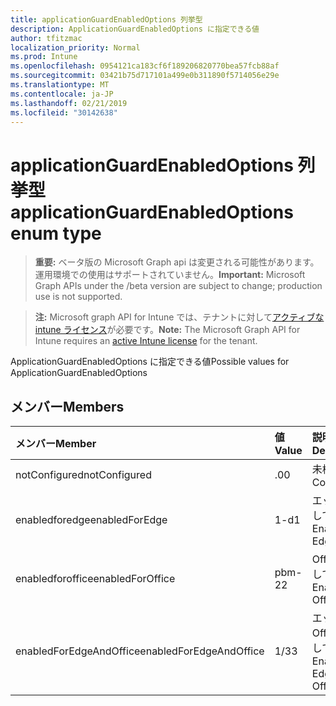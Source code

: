```yaml
---
title: applicationGuardEnabledOptions 列挙型
description: ApplicationGuardEnabledOptions に指定できる値
author: tfitzmac
localization_priority: Normal
ms.prod: Intune
ms.openlocfilehash: 0954121ca183cf6f189206820770bea57fcb88af
ms.sourcegitcommit: 03421b75d717101a499e0b311890f5714056e29e
ms.translationtype: MT
ms.contentlocale: ja-JP
ms.lasthandoff: 02/21/2019
ms.locfileid: "30142638"
---
```

# <a name="applicationguardenabledoptions-enum-type"></a><span data-ttu-id="c8f1f-103">applicationGuardEnabledOptions 列挙型</span><span class="sxs-lookup"><span data-stu-id="c8f1f-103">applicationGuardEnabledOptions enum type</span></span>

> <span data-ttu-id="c8f1f-104">**重要:** ベータ版の Microsoft Graph api は変更される可能性があります。運用環境での使用はサポートされていません。</span><span class="sxs-lookup"><span data-stu-id="c8f1f-104">**Important:** Microsoft Graph APIs under the /beta version are subject to change; production use is not supported.</span></span>

> <span data-ttu-id="c8f1f-105">**注:** Microsoft graph API for Intune では、テナントに対して[アクティブな intune ライセンス](https://go.microsoft.com/fwlink/?linkid=839381)が必要です。</span><span class="sxs-lookup"><span data-stu-id="c8f1f-105">**Note:** The Microsoft Graph API for Intune requires an [active Intune license](https://go.microsoft.com/fwlink/?linkid=839381) for the tenant.</span></span>

<span data-ttu-id="c8f1f-106">ApplicationGuardEnabledOptions に指定できる値</span><span class="sxs-lookup"><span data-stu-id="c8f1f-106">Possible values for ApplicationGuardEnabledOptions</span></span>

## <a name="members"></a><span data-ttu-id="c8f1f-107">メンバー</span><span class="sxs-lookup"><span data-stu-id="c8f1f-107">Members</span></span>
|<span data-ttu-id="c8f1f-108">メンバー</span><span class="sxs-lookup"><span data-stu-id="c8f1f-108">Member</span></span>|<span data-ttu-id="c8f1f-109">値</span><span class="sxs-lookup"><span data-stu-id="c8f1f-109">Value</span></span>|<span data-ttu-id="c8f1f-110">説明</span><span class="sxs-lookup"><span data-stu-id="c8f1f-110">Description</span></span>|
|:---|:---|:---|
|<span data-ttu-id="c8f1f-111">notConfigured</span><span class="sxs-lookup"><span data-stu-id="c8f1f-111">notConfigured</span></span>|<span data-ttu-id="c8f1f-112">.0</span><span class="sxs-lookup"><span data-stu-id="c8f1f-112">0</span></span>|<span data-ttu-id="c8f1f-113">未構成</span><span class="sxs-lookup"><span data-stu-id="c8f1f-113">Not Configured</span></span>|
|<span data-ttu-id="c8f1f-114">enabledforedge</span><span class="sxs-lookup"><span data-stu-id="c8f1f-114">enabledForEdge</span></span>|<span data-ttu-id="c8f1f-115">1-d</span><span class="sxs-lookup"><span data-stu-id="c8f1f-115">1</span></span>|<span data-ttu-id="c8f1f-116">エッジに対して有効</span><span class="sxs-lookup"><span data-stu-id="c8f1f-116">Enabled For Edge</span></span>|
|<span data-ttu-id="c8f1f-117">enabledforoffice</span><span class="sxs-lookup"><span data-stu-id="c8f1f-117">enabledForOffice</span></span>|<span data-ttu-id="c8f1f-118">pbm-2</span><span class="sxs-lookup"><span data-stu-id="c8f1f-118">2</span></span>|<span data-ttu-id="c8f1f-119">Office に対して有効</span><span class="sxs-lookup"><span data-stu-id="c8f1f-119">Enabled For Office</span></span>|
|<span data-ttu-id="c8f1f-120">enabledForEdgeAndOffice</span><span class="sxs-lookup"><span data-stu-id="c8f1f-120">enabledForEdgeAndOffice</span></span>|<span data-ttu-id="c8f1f-121">1/3</span><span class="sxs-lookup"><span data-stu-id="c8f1f-121">3</span></span>|<span data-ttu-id="c8f1f-122">エッジと Office に対して有効</span><span class="sxs-lookup"><span data-stu-id="c8f1f-122">Enabled For Edge And Office</span></span>|




